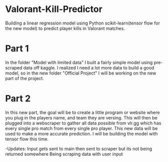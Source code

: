 # Valorant-Kill-Predictor
Building a linear regression model using Python scikit-learn(tensor flow for the new model) to predict player kills in Valorant matches.

# Part 1 
In the folder "Model with limited data" I built a fairly simple model using pre-scraped data off kaggle. I realized I need a lot more data to build a good model, so in the new folder "Official Project" I will be working on the new part of the project.

# Part 2 
In this new part, the goal will be to create a little program or website where you plug in the players name, and team they are versing. This will then be plugged into a webscraper to gather all data possible from vlr.gg which has every single pro match from every single pro player. This new data will be used to make a more accurate prediction. I will be building the model with tensor flow this time.

-Updates:
Input gets sent to main then sent to scraper but its not being returned somewhere
Being scraping data with user input
